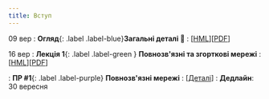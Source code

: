 ```yaml
---
title: Вступ
---
```


09 вер
: **Огляд**{: .label .label-blue}**Загальні деталі 👋**
  : [[HML](https://ykochura.github.io/mld-kpi/?p=course-details.md#1)][[PDF](https://ykochura.github.io/mld-kpi/pdf/course-details.pdf)]

16 вер
: **Лекція 1**{: .label .label-green } **Повнозв'язні та згорткові мережі**
  : [[HML](https://ykochura.github.io/mld-kpi/?p=lecture1.md#1)][[PDF](https://ykochura.github.io/mld-kpi/pdf/lecture1.pdf)]

: **ПР #1**{: .label .label-purple} **Повнозв'язні мережі**
  : [[Деталі](https://ykochura.github.io/mld-kpi/practice/Lab1.pdf)]
    : **Дедлайн**:  30 вересня  

<!-- : **Лекція 1**{: .label .label-green } **Вступ**
  : [[HML](https://ykochura.github.io/mld-kpi/?p=lecture1.md#1)][[PDF](https://ykochura.github.io/mld-kpi/pdf/lecture1.pdf)] -->

<!-- : **Книги 📚**{: .label .label-red}**Для читання** -->
  <!-- : PMPP Ch. 1, pp. 1-18 <br> PHPC Ch. 1, pp. 1-34 -->
